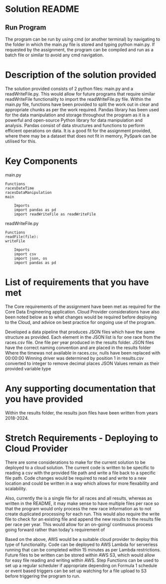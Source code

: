 # Solution README
## Run Program
The program can be run by using cmd (or another terminal) by navigating to the folder in which the main.py file is stored and typing python main.py. If requested by the assignment, the program can be compiled and run as a batch file or similar to avoid any cmd navigation.

# Description of the solution provided
The solution provided consists of 2 python files: main.py and a readWriteFile.py. This would allow for future programs that require similar readWriteFile functionality to import the readWriteFile.py file. Within the main.py file, functions have been provided to split the work out in clear and appropriate chunks as per the work required. Pandas library has been used for the data manipulation and storage throughout the program as it is a powerful and open-source Python library for data manipulation and analysis. Pandas consist of data structures and functions to perform efficient operations on data. It is a good fit for the assignment provided, where there may be a dataset that does not fit in memory, PySpark can be utilised for this.

# Key Components
main.py
   
    Functions
    racesDateTime
    racesDataManipulation
    main
        
        Imports
        import pandas as pd
        import readWriteFile as readWriteFile

readWriteFile.py
    
    Functions
    readFile(file):
    writeFile
        
        Imports
        import csv
        import json, os
        import pandas as pd

# List of requirements that you have met
The Core requirements of the assignment have been met as required for the Core Data Engineering application. Cloud Provider considerations have also been noted below as to what changes would be required before deploying to the Cloud, and advice on best practice for ongoing use of the program. 

Developed a data pipeline that produces JSON files which have the same structure as provided.
Each element in the JSON list is for one race from the races.csv file.
One file per year produced in the results folder.
JSON files have the correct naming convention and are placed in the results folder
Where the timewas not available in races.csv, nulls have been replaced with 00:00:00
Winning driver was determined by position 1 in results.csv converted to integer to remove decimal places
JSON Values remain as their provided variable type

# Any supporting documentation that you have provided
Within the results folder, the results json files have been written from years 2018-2024.

# Stretch Requirements - Deploying to Cloud Provider
There are some considerations to make for the current solution to be deployed to a cloud solution. The current code is written to be specific to reading a csv with the provided file path and write a file back to a specific file path. Code changes would be required to read and write to a new location and could be written in a way which allows for more flexability and scalability. 

Also, currently the is a single file for all races and all results, whereas as written in the README, it may make sense to have multiple files per race so that the program would only process the new race information as to not create duplicated processing for each run. This would also require the write file to check for an existing file and append the new results to the results file per race per year. This would allow for an on-going/ continuous process going forward rather than today's requirement of 

Based on the above, AWS would be a suitable cloud provider to deploy this type of functionality. Code can be deployed to AWS Lambda for serverless running that can be completed within 15 minutes as per Lambda restrictions. Future files to be written can be stored within AWS S3, which would allow for easy file reading and writing within AWS. Step Functions can be used to set up a regular scheduler if appropriate depending on Formula 1 schedule or event based triggers can be set up watching for a file upload to S3 before triggering the program to run.